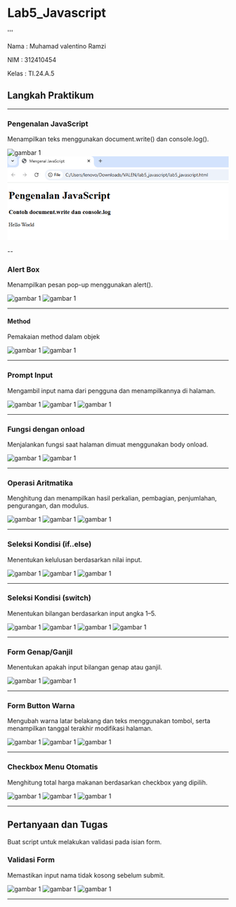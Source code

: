 # Lab5_Javascript
'''
<P>Nama  : Muhamad valentino Ramzi</P>
<p>NIM   : 312410454</p>
<p>Kelas : TI.24.A.5</p>

## Langkah Praktikum

---

### Pengenalan JavaScript  
Menampilkan teks menggunakan document.write() dan console.log().

![gambar 1](img/code1.png)
![gambar 1](11.png)

--

### Alert Box  
Menampilkan pesan pop-up menggunakan alert(). 

![gambar 1](img/code2.png)
![gambar 1](img/hasil2.png)

---

#### Method
Pemakaian method dalam objek

![gambar 1](img/code3.png)
![gambar 1](img/hasil3.png)

---

### Prompt Input  
Mengambil input nama dari pengguna dan menampilkannya di halaman.

![gambar 1](img/code4.png)
![gambar 1](img/hasil4.png)
![gambar 1](img/hasil4_1.png)

---

### Fungsi dengan onload  
Menjalankan fungsi saat halaman dimuat menggunakan body onload.

![gambar 1](img/code5.png)
![gambar 1](img/hasil5.png)

---

### Operasi Aritmatika  
Menghitung dan menampilkan hasil perkalian, pembagian, penjumlahan, pengurangan, dan modulus.

![gambar 1](img/code6.png)
![gambar 1](img/hasil6.png)
![gambar 1](img/hasil6_1.png)

---

### Seleksi Kondisi (if..else)  
Menentukan kelulusan berdasarkan nilai input.  

![gambar 1](img/code7.png)
![gambar 1](img/hasil7.png)
![gambar 1](img/hasil7_1.png)

---

### Seleksi Kondisi (switch)  
Menentukan bilangan berdasarkan input angka 1–5. 

![gambar 1](img/code8.png)
![gambar 1](img/hasil8.png)
![gambar 1](img/hasil8_1.png)
![gambar 1](img/hasil8_2.png)

---

### Form Genap/Ganjil  
Menentukan apakah input bilangan genap atau ganjil.  

![gambar 1](img/code9.png)
![gambar 1](img/hasil9.png)

---

### Form Button Warna  
Mengubah warna latar belakang dan teks menggunakan tombol, serta menampilkan tanggal terakhir modifikasi halaman.

![gambar 1](img/code10.png)
![gambar 1](img/hasil10.png)
![gambar 1](img/hasil10_1.png)

---

### Checkbox Menu Otomatis  
Menghitung total harga makanan berdasarkan checkbox yang dipilih.  

![gambar 1](img/code11.png)
![gambar 1](img/hasil11.png)
![gambar 1](img/hasil11_1.png)

---

## Pertanyaan dan Tugas
Buat script untuk melakukan validasi pada isian form.

### Validasi Form  
Memastikan input nama tidak kosong sebelum submit.  

![gambar 1](img/code12.png)
![gambar 1](img/hasil12.png)
![gambar 1](img/hasil12_1.png)

---
